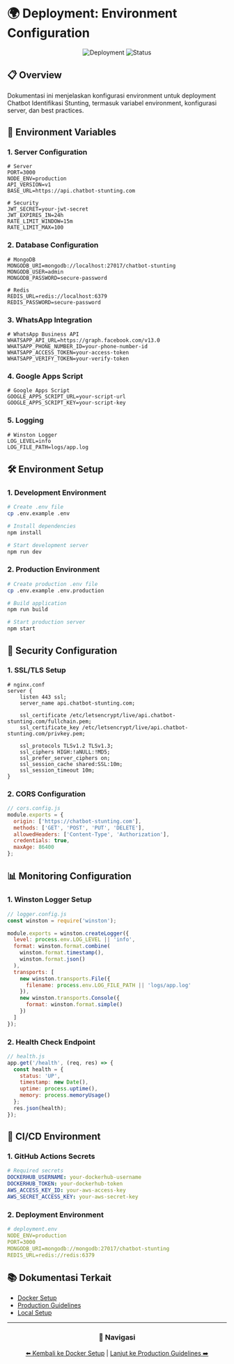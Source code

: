 # 🌍 Deployment: Environment Configuration

<div align="center">

![Deployment](https://img.shields.io/badge/Deployment-Environment-blue)
![Status](https://img.shields.io/badge/Status-Active-green)

</div>

## 📋 Overview

Dokumentasi ini menjelaskan konfigurasi environment untuk deployment Chatbot Identifikasi Stunting, termasuk variabel environment, konfigurasi server, dan best practices.

## 🔧 Environment Variables

### 1. Server Configuration
```env
# Server
PORT=3000
NODE_ENV=production
API_VERSION=v1
BASE_URL=https://api.chatbot-stunting.com

# Security
JWT_SECRET=your-jwt-secret
JWT_EXPIRES_IN=24h
RATE_LIMIT_WINDOW=15m
RATE_LIMIT_MAX=100
```

### 2. Database Configuration
```env
# MongoDB
MONGODB_URI=mongodb://localhost:27017/chatbot-stunting
MONGODB_USER=admin
MONGODB_PASSWORD=secure-password

# Redis
REDIS_URL=redis://localhost:6379
REDIS_PASSWORD=secure-password
```

### 3. WhatsApp Integration
```env
# WhatsApp Business API
WHATSAPP_API_URL=https://graph.facebook.com/v13.0
WHATSAPP_PHONE_NUMBER_ID=your-phone-number-id
WHATSAPP_ACCESS_TOKEN=your-access-token
WHATSAPP_VERIFY_TOKEN=your-verify-token
```

### 4. Google Apps Script
```env
# Google Apps Script
GOOGLE_APPS_SCRIPT_URL=your-script-url
GOOGLE_APPS_SCRIPT_KEY=your-script-key
```

### 5. Logging
```env
# Winston Logger
LOG_LEVEL=info
LOG_FILE_PATH=logs/app.log
```

## 🛠️ Environment Setup

### 1. Development Environment
```bash
# Create .env file
cp .env.example .env

# Install dependencies
npm install

# Start development server
npm run dev
```

### 2. Production Environment
```bash
# Create production .env file
cp .env.example .env.production

# Build application
npm run build

# Start production server
npm start
```

## 🔐 Security Configuration

### 1. SSL/TLS Setup
```nginx
# nginx.conf
server {
    listen 443 ssl;
    server_name api.chatbot-stunting.com;

    ssl_certificate /etc/letsencrypt/live/api.chatbot-stunting.com/fullchain.pem;
    ssl_certificate_key /etc/letsencrypt/live/api.chatbot-stunting.com/privkey.pem;

    ssl_protocols TLSv1.2 TLSv1.3;
    ssl_ciphers HIGH:!aNULL:!MD5;
    ssl_prefer_server_ciphers on;
    ssl_session_cache shared:SSL:10m;
    ssl_session_timeout 10m;
}
```

### 2. CORS Configuration
```javascript
// cors.config.js
module.exports = {
  origin: ['https://chatbot-stunting.com'],
  methods: ['GET', 'POST', 'PUT', 'DELETE'],
  allowedHeaders: ['Content-Type', 'Authorization'],
  credentials: true,
  maxAge: 86400
};
```

## 📊 Monitoring Configuration

### 1. Winston Logger Setup
```javascript
// logger.config.js
const winston = require('winston');

module.exports = winston.createLogger({
  level: process.env.LOG_LEVEL || 'info',
  format: winston.format.combine(
    winston.format.timestamp(),
    winston.format.json()
  ),
  transports: [
    new winston.transports.File({
      filename: process.env.LOG_FILE_PATH || 'logs/app.log'
    }),
    new winston.transports.Console({
      format: winston.format.simple()
    })
  ]
});
```

### 2. Health Check Endpoint
```javascript
// health.js
app.get('/health', (req, res) => {
  const health = {
    status: 'UP',
    timestamp: new Date(),
    uptime: process.uptime(),
    memory: process.memoryUsage()
  };
  res.json(health);
});
```

## 🔄 CI/CD Environment

### 1. GitHub Actions Secrets
```yaml
# Required secrets
DOCKERHUB_USERNAME: your-dockerhub-username
DOCKERHUB_TOKEN: your-dockerhub-token
AWS_ACCESS_KEY_ID: your-aws-access-key
AWS_SECRET_ACCESS_KEY: your-aws-secret-key
```

### 2. Deployment Environment
```yaml
# deployment.env
NODE_ENV=production
PORT=3000
MONGODB_URI=mongodb://mongodb:27017/chatbot-stunting
REDIS_URL=redis://redis:6379
```

## 📚 Dokumentasi Terkait

- [Docker Setup](docker.md)
- [Production Guidelines](production.md)
- [Local Setup](../development/local-setup.md)

---

<div align="center">

### 🔗 Navigasi

[⬅️ Kembali ke Docker Setup](docker.md) | [Lanjut ke Production Guidelines ➡️](production.md)

</div> 